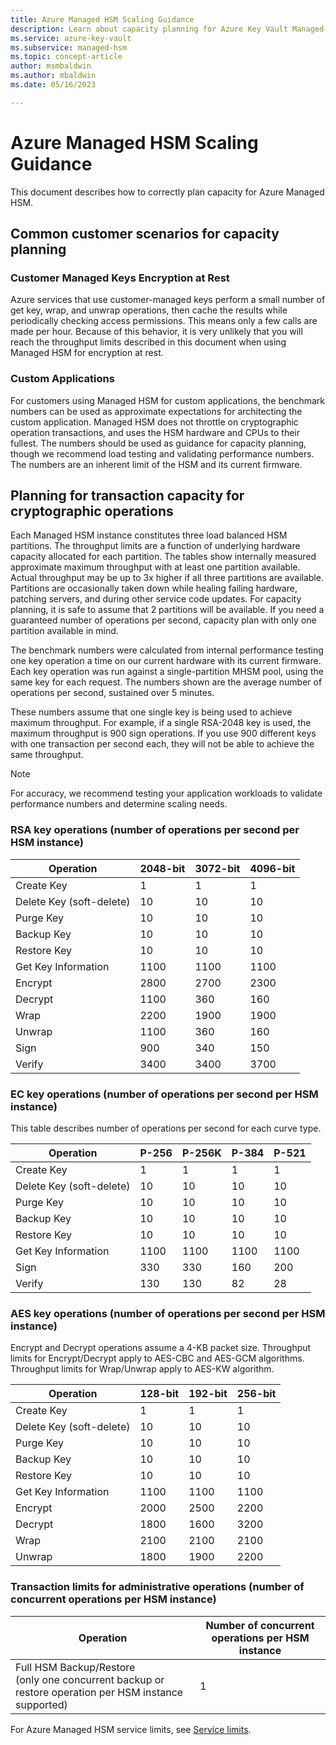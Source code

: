 ```yaml
---
title: Azure Managed HSM Scaling Guidance
description: Learn about capacity planning for Azure Key Vault Managed HSM, including benchmark performance numbers for cryptographic operations.
ms.service: azure-key-vault
ms.subservice: managed-hsm
ms.topic: concept-article
author: msmbaldwin
ms.author: mbaldwin
ms.date: 05/16/2023

---
```


# Azure Managed HSM Scaling Guidance

This document describes how to correctly plan capacity for Azure Managed HSM. 

## Common customer scenarios for capacity planning

### Customer Managed Keys Encryption at Rest

Azure services that use customer-managed keys perform a small number of get key, wrap, and unwrap operations, then cache the results while periodically checking access permissions. This means only a few calls are made per hour. Because of this behavior, it is very unlikely that you will reach the throughput limits described in this document when using Managed HSM for encryption at rest.

### Custom Applications

For customers using Managed HSM for custom applications, the benchmark numbers can be used as approximate expectations for architecting the custom application. Managed HSM does not throttle on cryptographic operation transactions, and uses the HSM hardware and CPUs to their fullest. The numbers should be used as guidance for capacity planning, though we recommend load testing and validating performance numbers. The numbers are an inherent limit of the HSM and its current firmware.

## Planning for transaction capacity for cryptographic operations

Each Managed HSM instance constitutes three load balanced HSM partitions. The throughput limits are a function of underlying hardware capacity allocated for each partition. The tables show internally measured approximate maximum throughput with at least one partition available. Actual throughput may be up to 3x higher if all three partitions are available. Partitions are occasionally taken down while healing failing hardware, patching servers, and during other service code updates. For capacity planning, it is safe to assume that 2 partitions will be available. If you need a guaranteed number of operations per second, capacity plan with only one partition available in mind.

The benchmark numbers were calculated from internal performance testing one key operation a time on our current hardware with its current firmware. Each key operation was run against a single-partition MHSM pool, using the same key for each request. The numbers shown are the average number of operations per second, sustained over 5 minutes.

These numbers assume that one single key is being used to achieve maximum throughput. For example, if a single RSA-2048 key is used, the maximum throughput is 900 sign operations. If you use 900 different keys with one transaction per second each, they will not be able to achieve the same throughput.

> [!NOTE]
> For accuracy, we recommend testing your application workloads to validate performance numbers and determine scaling needs.

### RSA key operations (number of operations per second per HSM instance)

| Operation | 2048-bit | 3072-bit | 4096-bit |
|-----------|----------|----------|----------|
| Create Key | 1 | 1 | 1 |
| Delete Key (soft-delete) | 10 | 10 | 10 |
| Purge Key | 10 | 10 | 10 |
| Backup Key | 10 | 10 | 10 |
| Restore Key | 10 | 10 | 10 |
| Get Key Information | 1100 | 1100 | 1100 |
| Encrypt | 2800 | 2700 | 2300 |
| Decrypt | 1100 | 360 | 160 |
| Wrap | 2200 | 1900 | 1900 |
| Unwrap | 1100 | 360 | 160 |
| Sign | 900 | 340 | 150 |
| Verify | 3400 | 3400 | 3700 |

### EC key operations (number of operations per second per HSM instance)

This table describes number of operations per second for each curve type.

| Operation | P-256 | P-256K | P-384 | P-521 |
|-----------|-------|--------|-------|-------|
| Create Key | 1 | 1 | 1 | 1 |
| Delete Key (soft-delete) | 10 | 10 | 10 | 10 |
| Purge Key | 10 | 10 | 10 | 10 |
| Backup Key | 10 | 10 | 10 | 10 |
| Restore Key | 10 | 10 | 10 | 10 |
| Get Key Information | 1100 | 1100 | 1100 | 1100 |
| Sign | 330 | 330 | 160 | 200 |
| Verify | 130 | 130 | 82 | 28 |

### AES key operations (number of operations per second per HSM instance)

Encrypt and Decrypt operations assume a 4-KB packet size.
Throughput limits for Encrypt/Decrypt apply to AES-CBC and AES-GCM algorithms.
Throughput limits for Wrap/Unwrap apply to AES-KW algorithm.

| Operation | 128-bit | 192-bit | 256-bit |
|-----------|---------|---------|---------|
| Create Key | 1 | 1 | 1 |
| Delete Key (soft-delete) | 10 | 10 | 10 |
| Purge Key | 10 | 10 | 10 |
| Backup Key | 10 | 10 | 10 |
| Restore Key | 10 | 10 | 10 |
| Get Key Information | 1100 | 1100 | 1100 |
| Encrypt | 2000 | 2500 | 2200 |
| Decrypt | 1800 | 1600 | 3200 |
| Wrap | 2100 | 2100 | 2100 |
| Unwrap | 1800 | 1900 | 2200 |

### Transaction limits for administrative operations (number of concurrent operations per HSM instance)

| Operation | Number of concurrent operations per HSM instance |
|-----------|------------------------------------------------|
| Full HSM Backup/Restore<br>(only one concurrent backup or restore operation per HSM instance supported) | 1 |

For Azure Managed HSM service limits, see [Service limits](service-limits.md).

